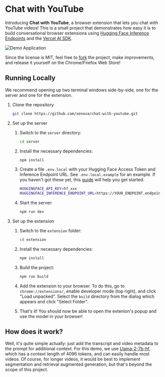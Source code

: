 # Chat with YouTube

Introducing **Chat with YouTube**, a browser extension that lets you chat with YouTube videos! This is a small project that demonstrates how easy it is to build conversational browser extensions using [Hugging Face Inference Endpoints](https://huggingface.co/inference-endpoints) and the [Vercel AI SDK](https://sdk.vercel.ai/docs/guides/providers/hugging-face).

![Demo Application](https://github.com/xenova/chat-with-youtube/assets/26504141/d7995856-0f8c-42bb-aa4a-ed94cf80d0ae)


Since the license is MIT, feel free to [fork](https://github.com/xenova/chat-with-youtube/fork) the project, make improvements, and release it yourself on the Chrome/Firefox Web Store!


## Running Locally

We recommend opening up two terminal windows side-by-side, one for the server and one for the extension.

1. Clone the repository
    ```bash
    git clone https://github.com/xenova/chat-with-youtube.git
    ```

1. Set up the server
    
    1. Switch to the `server` directory:

        ```bash
        cd server
        ```

    1. Install the necessary dependencies:

        ```bash
        npm install
        ```

    1. Create a file `.env.local` with your Hugging Face Access Token and Inference Endpoint URL. See `.env.local.example` for an example. If you haven't got these yet, this [guide](https://huggingface.co/inference-endpoints) will help you get started.

        ```bash
        HUGGINGFACE_API_KEY=hf_xxx
        HUGGINGFACE_INFERENCE_ENDPOINT_URL=https://YOUR_ENDPOINT.endpoints.huggingface.cloud
        ```

    1. Start the server:

        ```bash
        npm run dev
        ```


1. Set up the extension
    1. Switch to the `extension` folder:
        ```bash
        cd extension
        ```

    1. Install the necessary dependencies:
        ```bash
        npm install 
        ```

    1. Build the project:
        ```bash
        npm run build 
        ```

    1. Add the extension to your browser. To do this, go to `chrome://extensions/`, enable developer mode (top right), and click "Load unpacked". Select the `build` directory from the dialog which appears and click "Select Folder".

    1. That's it! You should now be able to open the extenion's popup and use the model in your browser!

## How does it work?

Well, it's quite simple actually: just add the transcript and video metadata to the prompt for additional context. For this demo, we use [Llama-2-7b-hf](meta-llama/Llama-2-7b-hf), which has a context length of 4096 tokens, and can easily handle most videos. Of course, for longer videos, it would be best to implement segmentation and retrieval augmented generation, but that's beyond the scope of this project.
